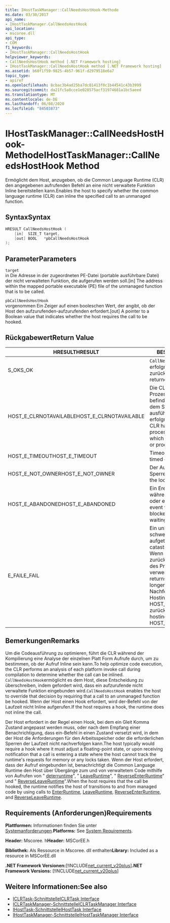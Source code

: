 ```yaml
---
title: IHostTaskManager::CallNeedsHostHook-Methode
ms.date: 03/30/2017
api_name:
- IHostTaskManager.CallNeedsHostHook
api_location:
- mscoree.dll
api_type:
- COM
f1_keywords:
- IHostTaskManager::CallNeedsHostHook
helpviewer_keywords:
- CallNeedsHostHook method [.NET Framework hosting]
- IHostTaskManager::CallNeedsHostHook method [.NET Framework hosting]
ms.assetid: b60f1f59-9825-4b57-961f-d2979518e6a7
topic_type:
- apiref
ms.openlocfilehash: 8cbac3b4ad25ba7dc01413f0c1b44541c43b3999
ms.sourcegitcommit: da21fc5a8cce1e028575acf31974681a1bc5aeed
ms.translationtype: MT
ms.contentlocale: de-DE
ms.lasthandoff: 06/08/2020
ms.locfileid: "84503873"
---
```

# <a name="ihosttaskmanagercallneedshosthook-method"></a><span data-ttu-id="3cd0a-102">IHostTaskManager::CallNeedsHostHook-Methode</span><span class="sxs-lookup"><span data-stu-id="3cd0a-102">IHostTaskManager::CallNeedsHostHook Method</span></span>
<span data-ttu-id="3cd0a-103">Ermöglicht dem Host, anzugeben, ob die Common Language Runtime (CLR) den angegebenen aufrufenden Befehl an eine nicht verwaltete Funktion Inline bereitstellen kann.</span><span class="sxs-lookup"><span data-stu-id="3cd0a-103">Enables the host to specify whether the common language runtime (CLR) can inline the specified call to an unmanaged function.</span></span>  
  
## <a name="syntax"></a><span data-ttu-id="3cd0a-104">Syntax</span><span class="sxs-lookup"><span data-stu-id="3cd0a-104">Syntax</span></span>  
  
```cpp  
HRESULT CallNeedsHostHook (  
    [in]  SIZE_T target,
    [out] BOOL   *pbCallNeedsHostHook  
);  
```  
  
## <a name="parameters"></a><span data-ttu-id="3cd0a-105">Parameter</span><span class="sxs-lookup"><span data-stu-id="3cd0a-105">Parameters</span></span>  
 `target`  
 <span data-ttu-id="3cd0a-106">in Die Adresse in der zugeordneten PE-Datei (portable ausführbare Datei) der nicht verwalteten Funktion, die aufgerufen werden soll.</span><span class="sxs-lookup"><span data-stu-id="3cd0a-106">[in] The address within the mapped portable executable (PE) file of the unmanaged function that is to be called.</span></span>  
  
 `pbCallNeedsHostHook`  
 <span data-ttu-id="3cd0a-107">vorgenommen Ein Zeiger auf einen booleschen Wert, der angibt, ob der Host den aufzurufenden-aufzurufenden erfordert.</span><span class="sxs-lookup"><span data-stu-id="3cd0a-107">[out] A pointer to a Boolean value that indicates whether the host requires the call to be hooked.</span></span>  
  
## <a name="return-value"></a><span data-ttu-id="3cd0a-108">Rückgabewert</span><span class="sxs-lookup"><span data-stu-id="3cd0a-108">Return Value</span></span>  
  
|<span data-ttu-id="3cd0a-109">HRESULT</span><span class="sxs-lookup"><span data-stu-id="3cd0a-109">HRESULT</span></span>|<span data-ttu-id="3cd0a-110">BESCHREIBUNG</span><span class="sxs-lookup"><span data-stu-id="3cd0a-110">Description</span></span>|  
|-------------|-----------------|  
|<span data-ttu-id="3cd0a-111">S_OK</span><span class="sxs-lookup"><span data-stu-id="3cd0a-111">S_OK</span></span>|<span data-ttu-id="3cd0a-112">`CallNeedsHostHook`wurde erfolgreich zurückgegeben.</span><span class="sxs-lookup"><span data-stu-id="3cd0a-112">`CallNeedsHostHook` returned successfully.</span></span>|  
|<span data-ttu-id="3cd0a-113">HOST_E_CLRNOTAVAILABLE</span><span class="sxs-lookup"><span data-stu-id="3cd0a-113">HOST_E_CLRNOTAVAILABLE</span></span>|<span data-ttu-id="3cd0a-114">Die CLR wurde nicht in einen Prozess geladen, oder die CLR befindet sich in einem Zustand, in dem Sie verwalteten Code nicht ausführen oder den-Befehl nicht erfolgreich verarbeiten kann.</span><span class="sxs-lookup"><span data-stu-id="3cd0a-114">The CLR has not been loaded into a process, or the CLR is in a state in which it cannot run managed code or process the call successfully.</span></span>|  
|<span data-ttu-id="3cd0a-115">HOST_E_TIMEOUT</span><span class="sxs-lookup"><span data-stu-id="3cd0a-115">HOST_E_TIMEOUT</span></span>|<span data-ttu-id="3cd0a-116">Timeout des Aufrufes.</span><span class="sxs-lookup"><span data-stu-id="3cd0a-116">The call timed out.</span></span>|  
|<span data-ttu-id="3cd0a-117">HOST_E_NOT_OWNER</span><span class="sxs-lookup"><span data-stu-id="3cd0a-117">HOST_E_NOT_OWNER</span></span>|<span data-ttu-id="3cd0a-118">Der Aufrufer ist nicht Besitzer der Sperre.</span><span class="sxs-lookup"><span data-stu-id="3cd0a-118">The caller does not own the lock.</span></span>|  
|<span data-ttu-id="3cd0a-119">HOST_E_ABANDONED</span><span class="sxs-lookup"><span data-stu-id="3cd0a-119">HOST_E_ABANDONED</span></span>|<span data-ttu-id="3cd0a-120">Ein Ereignis wurde abgebrochen, während ein blockierter Thread oder eine Fiber darauf wartete.</span><span class="sxs-lookup"><span data-stu-id="3cd0a-120">An event was canceled while a blocked thread or fiber was waiting on it.</span></span>|  
|<span data-ttu-id="3cd0a-121">E_FAIL</span><span class="sxs-lookup"><span data-stu-id="3cd0a-121">E_FAIL</span></span>|<span data-ttu-id="3cd0a-122">Ein unbekannter schwerwiegender Fehler ist aufgetreten.</span><span class="sxs-lookup"><span data-stu-id="3cd0a-122">An unknown catastrophic failure has occurred.</span></span> <span data-ttu-id="3cd0a-123">Wenn eine Methode E_FAIL zurückgibt, ist die CLR innerhalb des Prozesses nicht mehr verwendbar.</span><span class="sxs-lookup"><span data-stu-id="3cd0a-123">When a method returns E_FAIL, the CLR is no longer usable within the process.</span></span> <span data-ttu-id="3cd0a-124">Nachfolgende Aufrufe von Hostingmethoden geben HOST_E_CLRNOTAVAILABLE zurück.</span><span class="sxs-lookup"><span data-stu-id="3cd0a-124">Subsequent calls to hosting methods return HOST_E_CLRNOTAVAILABLE.</span></span>|  
  
## <a name="remarks"></a><span data-ttu-id="3cd0a-125">Bemerkungen</span><span class="sxs-lookup"><span data-stu-id="3cd0a-125">Remarks</span></span>  
 <span data-ttu-id="3cd0a-126">Um die Codeausführung zu optimieren, führt die CLR während der Kompilierung eine Analyse der einzelnen Platt Form Aufrufe durch, um zu bestimmen, ob der Aufruf Inline sein kann.</span><span class="sxs-lookup"><span data-stu-id="3cd0a-126">To help optimize code execution, the CLR performs an analysis of each platform invoke call during compilation to determine whether the call can be inlined.</span></span> <span data-ttu-id="3cd0a-127">`CallNeedsHostHook`ermöglicht es dem Host, diese Entscheidung zu überschreiben, indem gefordert wird, dass ein aufzurufende nicht verwaltete Funktion eingebunden wird.</span><span class="sxs-lookup"><span data-stu-id="3cd0a-127">`CallNeedsHostHook` enables the host to override that decision by requiring that a call to an unmanaged function be hooked.</span></span> <span data-ttu-id="3cd0a-128">Wenn der Host einen Hook erfordert, wird der-Befehl von der Laufzeit nicht Inline aufgerufen.</span><span class="sxs-lookup"><span data-stu-id="3cd0a-128">If the host requires a hook, the runtime does not inline the call.</span></span>  
  
 <span data-ttu-id="3cd0a-129">Der Host erfordert in der Regel einen Hook, bei dem ein Gleit Komma Zustand angepasst werden muss, oder nach dem Empfang einer Benachrichtigung, dass ein-Befehl in einen Zustand versetzt wird, in dem der Host die Anforderungen für den Arbeitsspeicher oder die erforderlichen Sperren der Laufzeit nicht nachverfolgen kann.</span><span class="sxs-lookup"><span data-stu-id="3cd0a-129">The host typically would require a hook where it must adjust a floating-point state, or upon receiving notification that a call is entering a state where the host cannot track the runtime's requests for memory or any locks taken.</span></span> <span data-ttu-id="3cd0a-130">Wenn der Host erfordert, dass der Aufruf eingebunden ist, benachrichtigt die Common Language Runtime den Host über Übergänge zum und von verwaltetem Code mithilfe von Aufrufen von " [deterruntime](ihosttaskmanager-enterruntime-method.md)", " [LeaveRuntime](ihosttaskmanager-leaveruntime-method.md)", " [ReverseEnterRuntime](ihosttaskmanager-reverseenterruntime-method.md)" und " [ReverseLeaveRuntime](ihosttaskmanager-reverseleaveruntime-method.md)".</span><span class="sxs-lookup"><span data-stu-id="3cd0a-130">When the host requires that the call be hooked, the runtime notifies the host of transitions to and from managed code by using calls to [EnterRuntime](ihosttaskmanager-enterruntime-method.md), [LeaveRuntime](ihosttaskmanager-leaveruntime-method.md), [ReverseEnterRuntime](ihosttaskmanager-reverseenterruntime-method.md), and [ReverseLeaveRuntime](ihosttaskmanager-reverseleaveruntime-method.md).</span></span>  
  
## <a name="requirements"></a><span data-ttu-id="3cd0a-131">Requirements (Anforderungen)</span><span class="sxs-lookup"><span data-stu-id="3cd0a-131">Requirements</span></span>  
 <span data-ttu-id="3cd0a-132">**Plattformen:** Informationen finden Sie unter [Systemanforderungen](../../get-started/system-requirements.md).</span><span class="sxs-lookup"><span data-stu-id="3cd0a-132">**Platforms:** See [System Requirements](../../get-started/system-requirements.md).</span></span>  
  
 <span data-ttu-id="3cd0a-133">**Header:** Mscoree. h</span><span class="sxs-lookup"><span data-stu-id="3cd0a-133">**Header:** MSCorEE.h</span></span>  
  
 <span data-ttu-id="3cd0a-134">**Bibliothek:** Als Ressource in Mscoree. dll enthalten</span><span class="sxs-lookup"><span data-stu-id="3cd0a-134">**Library:** Included as a resource in MSCorEE.dll</span></span>  
  
 <span data-ttu-id="3cd0a-135">**.NET Framework Versionen:**[!INCLUDE[net_current_v20plus](../../../../includes/net-current-v20plus-md.md)]</span><span class="sxs-lookup"><span data-stu-id="3cd0a-135">**.NET Framework Versions:** [!INCLUDE[net_current_v20plus](../../../../includes/net-current-v20plus-md.md)]</span></span>  
  
## <a name="see-also"></a><span data-ttu-id="3cd0a-136">Weitere Informationen:</span><span class="sxs-lookup"><span data-stu-id="3cd0a-136">See also</span></span>

- [<span data-ttu-id="3cd0a-137">ICLRTask-Schnittstelle</span><span class="sxs-lookup"><span data-stu-id="3cd0a-137">ICLRTask Interface</span></span>](iclrtask-interface.md)
- [<span data-ttu-id="3cd0a-138">ICLRTaskManager-Schnittstelle</span><span class="sxs-lookup"><span data-stu-id="3cd0a-138">ICLRTaskManager Interface</span></span>](iclrtaskmanager-interface.md)
- [<span data-ttu-id="3cd0a-139">IHostTask-Schnittstelle</span><span class="sxs-lookup"><span data-stu-id="3cd0a-139">IHostTask Interface</span></span>](ihosttask-interface.md)
- [<span data-ttu-id="3cd0a-140">IHostTaskManager-Schnittstelle</span><span class="sxs-lookup"><span data-stu-id="3cd0a-140">IHostTaskManager Interface</span></span>](ihosttaskmanager-interface.md)
